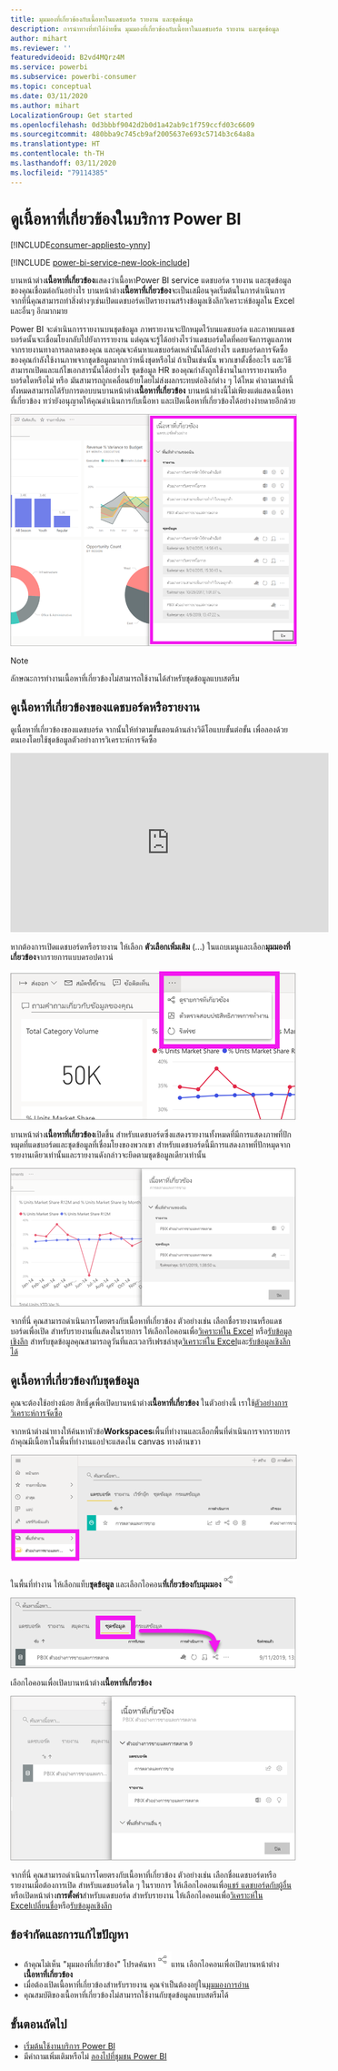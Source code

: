```yaml
---
title: มุมมองที่เกี่ยวข้องกับเนื้อหาในแดชบอร์ด รายงาน และชุดข้อมูล
description: การนำทางที่ทำได้ง่ายขึ้น มุมมองที่เกี่ยวข้องกับเนื้อหาในแดชบอร์ด รายงาน และชุดข้อมูล
author: mihart
ms.reviewer: ''
featuredvideoid: B2vd4MQrz4M
ms.service: powerbi
ms.subservice: powerbi-consumer
ms.topic: conceptual
ms.date: 03/11/2020
ms.author: mihart
LocalizationGroup: Get started
ms.openlocfilehash: 0d3bbbf9042d2b0d1a42ab9c1f759ccfd03c6609
ms.sourcegitcommit: 480bba9c745cb9af2005637e693c5714b3c64a8a
ms.translationtype: HT
ms.contentlocale: th-TH
ms.lasthandoff: 03/11/2020
ms.locfileid: "79114385"
---
```

# <a name="view-related-content-in-the-power-bi-service"></a>ดูเนื้อหาที่เกี่ยวข้องในบริการ Power BI

[!INCLUDE[consumer-appliesto-ynny](../includes/consumer-appliesto-ynny.md)]

[!INCLUDE [power-bi-service-new-look-include](../includes/power-bi-service-new-look-include.md)]

บานหน้าต่าง**เนื้อหาที่เกี่ยวข้อง**แสดงว่าเนื้อหาPower BI service แดชบอร์ด รายงาน และชุดข้อมูลของคุณเชื่อมต่อกันอย่างไร บานหน้าต่าง**เนื้อหาที่เกี่ยวข้อง**จะเป็นเสมือนจุดเริ่มต้นในการดำเนินการ จากที่นี่คุณสามารถทำสิ่งต่างๆเช่นเปิดแดชบอร์ดเปิดรายงานสร้างข้อมูลเชิงลึกวิเคราะห์ข้อมูลใน Excel และอื่นๆ อีกมากมาย  

Power BI จะดำเนินการรายงานบนชุดข้อมูล ภาพรายงานจะปักหมุดไว้บนแดชบอร์ด และภาพบนแดชบอร์ดนั้นจะเชื่อมโยงกลับไปยังการรายงาน แต่คุณจะรู้ได้อย่างไรว่าแดชบอร์ดใดที่คอยจัดการดูแลภาพจากรายงานทางการตลาดของคุณ และคุณจะค้นหาแดชบอร์ดเหล่านั้นได้อย่างไร แดชบอร์ดการจัดซื้อของคุณกำลังใช้งานภาพจากชุดข้อมูลมากกว่าหนึ่งชุดหรือไม่ ถ้าเป็นเช่นนั้น พวกเขาตั้งชื่ออะไร และวิธีสามารถเปิดและแก้ไขเอกสารนั้นได้อย่างไร ชุดข้อมูล HR ของคุณกำลังถูกใช้งานในการรายงานหรือบอร์ดใดหรือไม่ หรือ มันสามารถถูกเคลื่อนย้ายโดยไม่ส่งผลกระทบต่อลิงก์ต่าง ๆ ได้ไหม คำถามเหล่านี้ทั้งหมดสามารถได้รับการตอบบนบานหน้าต่าง**เนื้อหาที่เกี่ยวข้อง**  บานหน้าต่างนี้ไม่เพียงแต่แสดงเนื้อหาที่เกี่ยวข้อง ทว่ายังอนุญาตให้คุณดำเนินการกับเนื้อหา และเปิดเนื้อหาที่เกี่ยวข้องได้อย่างง่ายดายอีกด้วย

![เนื้อหาที่เกี่ยวข้อง](./media/end-user-related/power-bi-list.png)

> [!NOTE]
> ลักษณะการทำงานเนื้อหาที่เกี่ยวข้องไม่สามารถใช้งานได้สำหรับชุดข้อมูลแบบสตรีม
> 
> 

## <a name="view-related-content-for-a-dashboard-or-report"></a>ดูเนื้อหาที่เกี่ยวข้องของแดชบอร์ดหรือรายงาน
ดูเนื้อหาที่เกี่ยวข้องของแดชบอร์ด จากนั้นให้ทำตามขั้นตอนด้านล่างวิดีโอแบบขั้นต่อขั้น เพื่อลองด้วยตนเองโดยใช้ชุดข้อมูลตัวอย่างการวิเคราะห์การจัดซื้อ

<iframe width="560" height="315" src="https://www.youtube.com/embed/B2vd4MQrz4M#t=3m05s" frameborder="0" allowfullscreen></iframe>

หากต้องการเปิดแดชบอร์ดหรือรายงาน ให้เลือก **ตัวเลือกเพิ่มเติม** (...) ในแถบเมนูและเลือก**มุมมองที่เกี่ยวข้อง**จากรายการแบบดรอปดาวน์

![รายการดรอปดาวน์แบบครึ่งวงกลม](./media/end-user-related/power-bi-dropdown.png)

บานหน้าต่าง**เนื้อหาที่เกี่ยวข้อง**เปิดขึ้น สำหรับแดชบอร์ดซึ่งแสดงรายงานทั้งหมดที่มีการแสดงภาพที่ปักหมุดที่แดชบอร์ดและชุดข้อมูลที่เชื่อมโยงของพวกเขา สำหรับแดชบอร์ดนี้มีการแสดงภาพที่ปักหมุดจากรายงานเดียวเท่านั้นและรายงานดังกล่าวจะยึดตามชุดข้อมูลเดียวเท่านั้น 

![บานหน้าต่างเนื้อหาที่เกี่ยวข้อง](./media/end-user-related/power-bi-view-related-dashboard.png)

จากที่นี่ คุณสามารถดำเนินการโดยตรงกับเนื้อหาที่เกี่ยวข้อง  ตัวอย่างเช่น เลือกชื่อรายงานหรือแดชบอร์ดเพื่อเปิด  สำหรับรายงานที่แสดงในรายการ ให้เลือกไอคอนเพื่อ[วิเคราะห์ใน Excel](../service-analyze-in-excel.md) หรือ[รับข้อมูลเชิงลึก](end-user-insights.md) สำหรับชุดข้อมูลคุณสามารถดูวันที่และเวลารีเฟรชล่าสุด[วิเคราะห์ใน Excel](../service-analyze-in-excel.md)และ[รับข้อมูลเชิงลึกได้](end-user-insights.md)  



## <a name="view-related-content-for-a-dataset"></a>ดูเนื้อหาที่เกี่ยวข้องกับชุดข้อมูล
คุณจะต้องใช้อย่างน้อย สิทธิ์*ดู*เพื่อเปิดบานหน้าต่าง**เนื้อหาที่เกี่ยวข้อง** ในตัวอย่างนี้ เราใช้[ตัวอย่างการวิเคราะห์การจัดซื้อ](../sample-procurement.md)

จากหน้าต่างนำทางให้ค้นหาหัวข้อ**Workspaces**เพื้นที่ทำงานและเลือกพื้นที่ดำเนินการจากรายการ ถ้าคุณมีเนื้อหาในพื้นที่ทำงานแอปจะแสดงใน canvas ทางด้านขวา 

![พื้นที่ทำงานในบานหน้าต่างนำทาง](./media/end-user-related/power-bi-workspace.png)


ในพื้นที่ทำงาน ให้เลือกแท็บ**ชุดข้อมูล** และเลือกไอคอน**ที่เกี่ยวข้องกับมุมมอง**![ไอคอนที่เกี่ยวข้องกับมุมมอง](./media/end-user-related/power-bi-view-related-icon-new.png)

![แท็บชุดข้อมูล](./media/end-user-related/power-bi-related-dataset.png)

เลือกไอคอนเพื่อเปิดบานหน้าต่าง**เนื้อหาที่เกี่ยวข้อง**

![บานหน้าต่างเนื้อหาที่เกี่ยวข้องจะแสดงที่ด้านบนของมุมมองเนื้อหา Power BI](media/end-user-related/power-bi-dataset.png)

จากที่นี่ คุณสามารถดำเนินการโดยตรงกับเนื้อหาที่เกี่ยวข้อง ตัวอย่างเช่น เลือกชื่อแดชบอร์ดหรือรายงานเมื่อต้องการเปิด  สำหรับแดชบอร์ดใด ๆ ในรายการ ให้เลือกไอคอนเพื่อ[แชร์ แดชบอร์ดกับผู้อื่น](../service-share-dashboards.md) หรือเปิดหน้าต่าง**การตั้งค่า**สำหรับแดชบอร์ด สำหรับรายงาน ให้เลือกไอคอนเพื่อ[วิเคราะห์ใน Excel](../service-analyze-in-excel.md)[เปลี่ยนชื่อ](../service-rename.md)หรือ[รับข้อมูลเชิงลึก](end-user-insights.md)  

## <a name="limitations-and-troubleshooting"></a>ข้อจำกัดและการแก้ไขปัญหา
* ถ้าคุณไม่เห็น "มุมมองที่เกี่ยวข้อง" โปรดค้นหา![ไอคอนที่เกี่ยวข้องของมุมมอง](./media/end-user-related/power-bi-view-related-icon-new.png)แทน เลือกไอคอนเพื่อเปิดบานหน้าต่าง**เนื้อหาที่เกี่ยวข้อง**
* เมื่อต้องเปิดเนื้อหาที่เกี่ยวข้องสำหรับรายงาน คุณจำเป็นต้องอยู่ใน[มุมมองการอ่าน](end-user-reading-view.md)
* คุณสมบัติของเนื้อหาที่เกี่ยวข้องไม่สามารถใช้งานกับชุดข้อมูลแบบสตรีมได้

## <a name="next-steps"></a>ขั้นตอนถัดไป
* [เริ่มต้นใช้งานบริการ Power BI](../service-get-started.md)
* มีคำถามเพิ่มเติมหรือไม่ [ลองไปที่ชุมชน Power BI](https://community.powerbi.com/)

